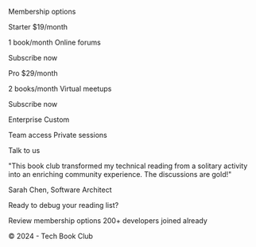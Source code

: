 Membership options

Starter
$19/month

1 book/month
Online forums

Subscribe now

Pro
$29/month

2 books/month
Virtual meetups

Subscribe now

Enterprise
Custom

Team access
Private sessions

Talk to us

"This book club transformed my technical reading from a solitary
activity into an enriching community experience. The discussions
are gold!"

Sarah Chen, Software Architect

Ready to debug your reading list?

Review membership options
200+ developers joined already

© 2024 - Tech Book Club
